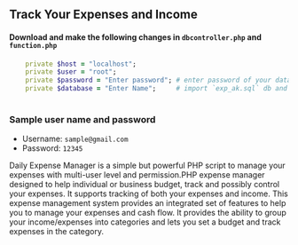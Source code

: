 ## Track  Your Expenses and Income

#### Download and make the following changes in `dbcontroller.php` and `function.php`

```ruby
	private $host = "localhost";
	private $user = "root";
	private $password = "Enter password"; # enter password of your database
	private $database = "Enter Name";     # import `exp_ak.sql` db and enter its name here
	
```

### Sample user name and password
* Username: `sample@gmail.com`
* Password: `12345`

Daily Expense Manager is a  simple but powerful PHP script to manage your expenses with multi-user level and permission.PHP expense manager designed to help individual or business budget, track and possibly control your expenses. It supports tracking of both your expenses and income. This expense management system provides an integrated set of features to help you to manage your expenses and cash flow. It provides the ability to group your income/expenses into categories and lets you set a budget and track expenses in the category.

